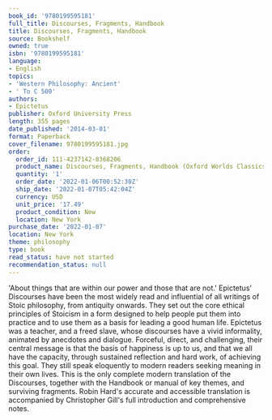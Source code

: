 ```yaml
---
book_id: '9780199595181'
full_title: Discourses, Fragments, Handbook
title: Discourses, Fragments, Handbook
source: Bookshelf
owned: true
isbn: '9780199595181'
language:
- English
topics:
- 'Western Philosophy: Ancient'
- ' To C 500'
authors:
- Epictetus
publisher: Oxford University Press
length: 355 pages
date_published: '2014-03-01'
format: Paperback
cover_filename: 9780199595181.jpg
order:
  order_id: 111-4237142-8368206
  product_name: Discourses, Fragments, Handbook (Oxford Worlds Classics)
  quantity: '1'
  order_date: '2022-01-06T00:52:30Z'
  ship_date: '2022-01-07T05:42:04Z'
  currency: USD
  unit_price: '17.49'
  product_condition: New
  location: New York
purchase_date: '2022-01-07'
location: New York
theme: philosophy
type: book
read_status: have not started
recommendation_status: null
---
```

'About things that are within our power and those that are not.' Epictetus' Discourses have been the most widely read and influential of all writings of Stoic philosophy, from antiquity onwards. They set out the core ethical principles of Stoicism in a form designed to help people put them into practice and to use them as a basis for leading a good human life. Epictetus was a teacher, and a freed slave, whose discourses have a vivid informality, animated by anecdotes and dialogue. Forceful, direct, and challenging, their central message is that the basis of happiness is up to us, and that we all have the capacity, through sustained reflection and hard work, of achieving this goal. They still speak eloquently to modern readers seeking meaning in their own lives.
This is the only complete modern translation of the Discourses, together with the Handbook or manual of key themes, and surviving fragments. Robin Hard's accurate and accessible translation is accompanied by Christopher Gill's full introduction and comprehensive notes.
